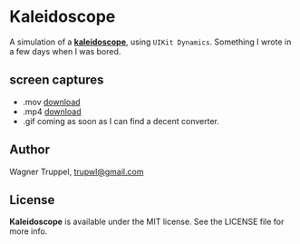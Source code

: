 # Kaleidoscope
A simulation of a [**kaleidoscope**](https://en.wikipedia.org/wiki/Kaleidoscope), using `UIKit Dynamics`. Something I wrote in a few days when I was bored.

## screen captures

- .mov [download](https://github.com/wltrup/iOS-Swift-Kaleidoscope/blob/master/demo.mov?raw=true)
- .mp4 [download](https://github.com/wltrup/iOS-Swift-Kaleidoscope/blob/master/demo.mp4?raw=true)
- .gif coming as soon as I can find a decent converter.

## Author ##

Wagner Truppel, trupwl@gmail.com

## License ##

**Kaleidoscope** is available under the MIT license. See the LICENSE file for
more info.
